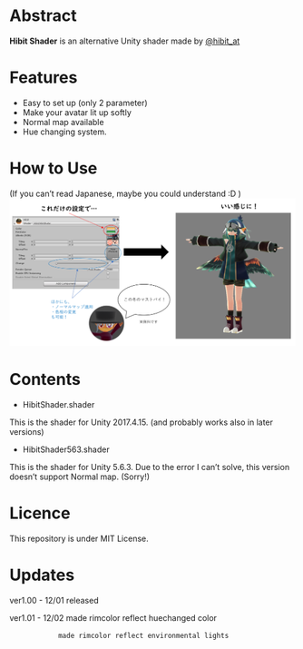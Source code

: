 # Abstract

**Hibit Shader** is an alternative Unity shader made by [@hibit_at](https://twitter.com/hibit_at)

# Features

- Easy to set up (only 2 parameter)
- Make your avatar lit up softly
- Normal map available
- Hue changing system.

# How to Use

(If you can’t read Japanese, maybe you could understand :D )
![howtouse](https://github.com/hibit-at/HibitShader/blob/image/how%20to%20use.PNG)

# Contents

- HibitShader.shader

This is the shader for Unity 2017.4.15. (and probably works also in later versions)

- HibitShader563.shader

This is the shader for Unity 5.6.3.
Due to the error I can’t solve, this version doesn’t support Normal map. (Sorry!)

# Licence

This repository is under MIT License.

# Updates

ver1.00 - 12/01 released

ver1.01 - 12/02 made rimcolor reflect huechanged color

                made rimcolor reflect environmental lights
